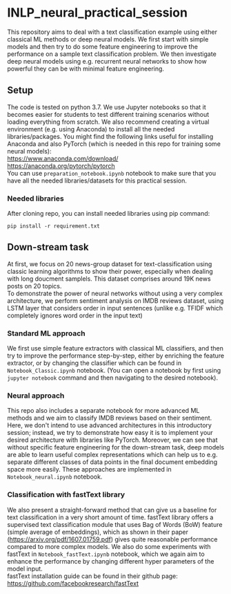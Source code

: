 # INLP_neural_practical_session





This repository aims to deal with a text classification example using either classical ML methods or deep neural models.
We first start with simple models and then try to do some feature engineering to improve the performance on a sample text classification problem. We then investigate deep neural models using e.g. recurrent neural networks to show how powerful they can be with minimal feature engineering.

## Setup
The code is tested on python 3.7. We use Jupyter notebooks so that it becomes easier for students to test different training scenarios without loading everything from scratch.
We also recommend creating a virtual environment (e.g. using Anaconda) to install all the needed libraries/packages. You might find the following links useful for installing Anaconda and also PyTorch (which is needed in this repo for training some neural models):  
<https://www.anaconda.com/download/>   
<https://anaconda.org/pytorch/pytorch>  
You can use ``` preparation_notebook.ipynb ``` notebook to make sure that you have all the needed libraries/datasets for this practical session.
### Needed libraries
After cloning repo, you can install needed libraries using pip command:
``` 
pip install -r requirement.txt
``` 
## Down-stream task
At first, we focus on 20 news-group dataset for text-classification using classic learning algorithms to show their power, especially when dealing with long doucment samplels. This dataset comprises around 19K news posts on 20 topics.  
To demonstrate the power of neural networks without using a very complex architecture, we perform sentiment analysis on IMDB reviews dataset, using LSTM layer that considers order in input sentences (unlike e.g. TFIDF which completely ignores word order in the input text)
### Standard ML approach
We first use simple feature extractors with classical ML classifiers, and then try to improve the performance step-by-step, either by enriching the feature extractor, or by changing the classifier which can be found in ``` Notebook_Classic.ipynb ``` notebook. (You can open a notebook by first using ``` jupyter notebook ``` command and then navigating to the desired notebook).  
### Neural approach
This repo also includes a separate notebook for more advanced ML methods and we aim to classify IMDB reviews based on their sentiment. Here, we don't intend to use advanced architectures in this introductory session; instead, we try to demonstrate how easy it is to implement your desired architecture with libraries like PyTorch. Moreover, we can see that without specific feature engineering for the down-stream task, deep models are able to learn useful complex representations which can help us to e.g. separate different classes of data points in the final document embedding space more easily. These approaches are implemented in ``` Notebook_neural.ipynb ``` notebook.
### Classification with fastText library
We also present a straight-forward method that can give us a baseline for text classification in a very short amount of time. fastText library offers a supervised text classification module that uses Bag of Words (BoW) feature (simple average of embeddings), which as shown in their paper (<https://arxiv.org/pdf/1607.01759.pdf>) gives quite reasonable performance compared to more complex models. We also do some experiments with fastText in ``` Notebook_fastText.ipynb ``` notebook, which we again aim to enhance the performance by changing different hyper parameters of the model input.  
fastText installation guide can be found in their github page: <https://github.com/facebookresearch/fastText>
